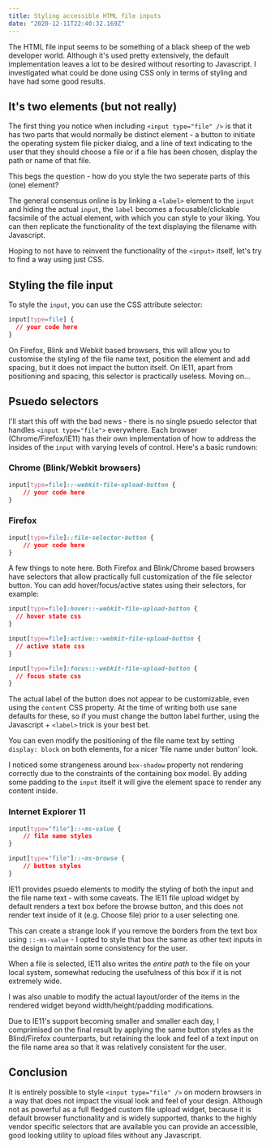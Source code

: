 ```yaml
---
title: Styling accessible HTML file inputs
date: "2020-12-11T22:40:32.169Z"
---
```


The HTML file input seems to be something of a black sheep of the web developer world. Although it's used pretty extensively, the default implementation leaves
a lot to be desired without resorting to Javascript. I investigated what could be done using CSS only in terms of styling and have had some good results.

## It's two elements (but not really)

The first thing you notice when including `<input type="file" />` is that it has two parts that would normally be distinct element - a button to initiate the operating system file picker dialog, and a line of text indicating to the user that they should choose a file or if a file has been chosen, display the path or name of that file.

This begs the question - how do you style the two seperate parts of this (one) element?

The general consensus online is by linking a `<label>` element to the `input` and hiding the actual `input`, the `label` becomes a focusable/clickable facsimile of the actual element, with which you can style to your liking. You can then replicate the functionality of the text displaying the filename with Javascript.

Hoping to not have to reinvent the functionality of the `<input>` itself, let's try to find a way using just CSS.

## Styling the file input

To style the `input`, you can use the CSS attribute selector:

```css
input[type=file] {
  // your code here
}
```

On Firefox, Blink and Webkit based browsers, this will allow you to customise the styling of the file name text, position the element and add spacing, but it does not 
impact the button itself. On IE11, apart from positioning and spacing, this selector is practically useless. Moving on...

## Psuedo selectors

I'll start this off with the bad news - there is no single psuedo selector that handles `<input type="file">` everywhere. Each browser (Chrome/Firefox/IE11) has their own implementation of how to address the insides of the `input` with varying levels of control. Here's a basic rundown:

### Chrome (Blink/Webkit browsers)

```css
input[type=file]::-webkit-file-upload-button {
    // your code here
}
```

### Firefox 

```css
input[type=file]::file-selector-button {
    // your code here
}
```


A few things to note here. Both Firefox and Blink/Chrome based browsers have selectors that allow practically full customization of the file selector button. 
You can add hover/focus/active states using their selectors, for example:

```css
input[type=file]:hover::-webkit-file-upload-button {
  // hover state css
}

input[type=file]:active::-webkit-file-upload-button {
  // active state css
}

input[type=file]:focus::-webkit-file-upload-button {
  // focus state css
}
```

The actual label of the button does not appear to be customizable, even using the `content` CSS property. At the time of writing both use sane defaults for these,
so if you must change the button label further, using the Javascript + `<label>` trick is your best bet.

You can even modify the positioning of the file name text by setting `display: block` on both elements, for a nicer 'file name under button' look.

I noticed some strangeness around `box-shadow` property not rendering correctly due to the constraints of the containing box model. By adding some padding to the
`input` itself it will give the element space to render any content inside.


### Internet Explorer 11

```css
input[type="file"]::-ms-value {
    // file name styles
}

input[type="file"]::-ms-browse {
    // button styles
}
```

IE11 provides psuedo elements to modify the styling of both the input and the file name text - with some caveats. The IE11 file upload widget by default renders a
text box before the browse button, and this does not render text inside of it (e.g. Choose file) prior to a user selecting one. 

This can create a strange look if you remove the borders from the text box using `::-ms-value` - I opted to style that box the same as other text inputs in the design
to maintain some consistency for the user.

When a file is selected, IE11 also writes the *entire path* to the file on your local system, somewhat reducing the usefulness of this box if it is not extremely wide.

I was also unable to modify the actual layout/order of the items in the rendered widget beyond width/height/padding modifications.

Due to IE11's support becoming smaller and smaller each day, I comprimised on the final result by applying the same button styles as the Blind/Firefox counterparts,
but retaining the look and feel of a text input on the file name area so that it was relatively consistent for the user.

## Conclusion

It is entirely possible to style `<input type="file" />` on modern browsers in a way that does not impact the visual look and feel of
your design. Although not as powerful as a full fledged custom file upload widget, because it is default browser functionality and is widely supported, thanks to 
the highly vendor specific selectors that are available you can provide an accessible, good looking utility to upload files without any Javascript.

